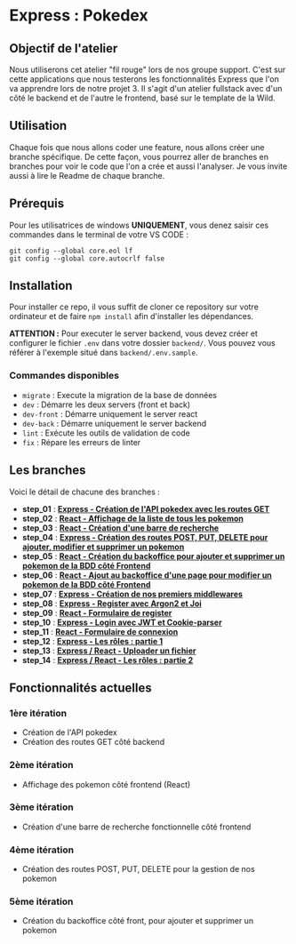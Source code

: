 # Express : Pokedex

## Objectif de l'atelier

Nous utiliserons cet atelier "fil rouge" lors de nos groupe support. C'est sur cette applications que nous testerons les fonctionnalités Express que l'on va apprendre lors de notre projet 3.
Il s'agit d'un atelier fullstack avec d'un côté le backend et de l'autre le frontend, basé sur le template de la Wild.

## Utilisation

Chaque fois que nous allons coder une feature, nous allons créer une branche spécifique.
De cette façon, vous pourrez aller de branches en branches pour voir le code que l'on a crée et aussi l'analyser.
Je vous invite aussi à lire le Readme de chaque branche.

## Prérequis

Pour les utilisatrices de windows **UNIQUEMENT**, vous denez saisir ces commandes dans le terminal de votre VS CODE :

```
git config --global core.eol lf
git config --global core.autocrlf false
```

## Installation

Pour installer ce repo, il vous suffit de cloner ce repository sur votre ordinateur et de faire `npm install` afin d'installer les dépendances.

**ATTENTION :** Pour executer le server backend, vous devez créer et configurer le fichier `.env` dans votre dossier `backend/`. Vous pouvez vous référer à l'exemple situé dans `backend/.env.sample`.

### Commandes disponibles

- `migrate` : Execute la migration de la base de données
- `dev` : Démarre les deux servers (front et back)
- `dev-front` : Démarre uniquement le server react
- `dev-back` : Démarre uniquement le server backend
- `lint` : Exécute les outils de validation de code
- `fix` : Répare les erreurs de linter

## Les branches

Voici le détail de chacune des branches :

- **step_01** : [**Express - Création de l'API pokedex avec les routes GET**](https://github.com/kpeset/pokedex/tree/step_01)
- **step_02** : [**React - Affichage de la liste de tous les pokemon**](https://github.com/kpeset/pokedex/tree/step_02)
- **step_03** : [**React - Création d'une barre de recherche**](https://github.com/kpeset/pokedex/tree/step_03)
- **step_04** : [**Express - Création des routes POST, PUT, DELETE pour ajouter, modifier et supprimer un pokemon**](https://github.com/kpeset/pokedex/tree/step_04)
- **step_05** : [**React - Création du backoffice pour ajouter et supprimer un pokemon de la BDD côté Frontend**](https://github.com/kpeset/pokedex/tree/step_05)
- **step_06** : [**React - Ajout au backoffice d'une page pour modifier un pokemon de la BDD côté Frontend**](https://github.com/kpeset/pokedex/tree/step_06)
- **step_07** : [**Express - Création de nos premiers middlewares**](https://github.com/kpeset/pokedex/tree/step_07)
- **step_08** : [**Express - Register avec Argon2 et Joi**](https://github.com/kpeset/pokedex/tree/step_08)
- **step_09** : [**React - Formulaire de register**](https://github.com/kpeset/pokedex/tree/step_09)
- **step_10** : [**Express - Login avec JWT et Cookie-parser**](https://github.com/kpeset/pokedex/tree/step_10)
- **step_11** : [**React - Formulaire de connexion**](https://github.com/kpeset/pokedex/tree/step_11)
- **step_12** : [**Express - Les rôles : partie 1**](https://github.com/kpeset/pokedex/tree/step_12)
- **step_13** : [**Express / React - Uploader un fichier**](https://github.com/kpeset/pokedex/tree/step_13)
- **step_14** : [**Express / React - Les rôles : partie 2**](https://github.com/kpeset/pokedex/tree/step_13)


## Fonctionnalités actuelles

### 1ère itération

- Création de l'API pokedex
- Création des routes GET côté backend

### 2ème itération

- Affichage des pokemon côté frontend (React)

### 3ème itération

- Création d'une barre de recherche fonctionnelle côté frontend

### 4ème itération

- Création des routes POST, PUT, DELETE pour la gestion de nos pokemon

### 5ème itération

- Création du backoffice côté front, pour ajouter et supprimer un pokemon
